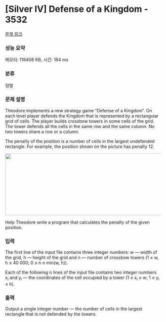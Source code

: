 # [Silver IV] Defense of a Kingdom - 3532 

[문제 링크](https://www.acmicpc.net/problem/3532) 

### 성능 요약

메모리: 118408 KB, 시간: 164 ms

### 분류

정렬

### 문제 설명

<p>Theodore implements a new strategy game “Defense of a Kingdom”. On each level player defends the Kingdom that is represented by a rectangular grid of cells. The player builds crossbow towers in some cells of the grid. The tower defends all the cells in the same row and the same column. No two towers share a row or a column.</p>

<p>The penalty of the position is a number of cells in the largest undefended rectangle. For example, the position shown on the picture has penalty 12.</p>

<p style="text-align: center;"><img alt="" src="https://upload.acmicpc.net/6c6ebc3d-5343-4ec0-b9b7-68a137d18591/-/preview/" style="width: 569px; height: 200px;"></p>

<p>Help Theodore write a program that calculates the penalty of the given position.</p>

### 입력 

 <p>The first line of the input file contains three integer numbers: w — width of the grid, h — height of the grid and n — number of crossbow towers (1 ≤ w, h ≤ 40 000; 0 ≤ n ≤ min(w, h)).</p>

<p>Each of the following n lines of the input file contains two integer numbers x<sub>i</sub> and y<sub>i</sub> — the coordinates of the cell occupied by a tower (1 ≤ x<sub>i</sub> ≤ w; 1 ≤ y<sub>i</sub> ≤ h).</p>

### 출력 

 <p>Output a single integer number — the number of cells in the largest rectangle that is not defended by the towers.</p>

